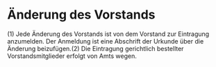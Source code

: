 # Änderung des Vorstands

(1) Jede Änderung des Vorstands ist von dem Vorstand zur Eintragung anzumelden. Der Anmeldung ist eine Abschrift der Urkunde über die Änderung beizufügen.(2) Die Eintragung gerichtlich bestellter Vorstandsmitglieder erfolgt von Amts wegen. 

